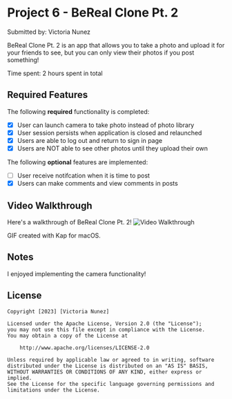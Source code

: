 # Project 6 - BeReal Clone Pt. 2

Submitted by: Victoria Nunez

BeReal Clone Pt. 2 is an app that allows you to take a photo and upload it for your friends to see, but you can only view their photos if you post something!

Time spent: 2 hours spent in total

## Required Features

The following **required** functionality is completed:

- [X] User can launch camera to take photo instead of photo library
- [X] User session persists when application is closed and relaunched
- [X] Users are able to log out and return to sign in page
- [X] Users are NOT able to see other photos until they upload their own	
 
The following **optional** features are implemented:

- [ ] User receive notifcation when it is time to post
- [X] Users can make comments and view comments in posts	

## Video Walkthrough

Here's a walkthrough of BeReal Clone Pt. 2!
<img src='https://user-images.githubusercontent.com/80440872/230682874-78f0fbae-16a6-4ead-9125-9ff59319b891.gif' title='Video Walkthrough' width='' alt='Video Walkthrough' />

GIF created with Kap for macOS.

## Notes

I enjoyed implementing the camera functionality!

## License

    Copyright [2023] [Victoria Nunez]

    Licensed under the Apache License, Version 2.0 (the "License");
    you may not use this file except in compliance with the License.
    You may obtain a copy of the License at

        http://www.apache.org/licenses/LICENSE-2.0

    Unless required by applicable law or agreed to in writing, software
    distributed under the License is distributed on an "AS IS" BASIS,
    WITHOUT WARRANTIES OR CONDITIONS OF ANY KIND, either express or implied.
    See the License for the specific language governing permissions and
    limitations under the License.
